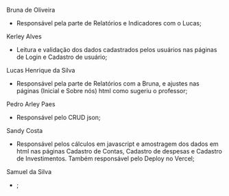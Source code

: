 Bruna de Oliveira
- Responsável pela parte de Relatórios e Indicadores com o Lucas;

Kerley Alves
- Leitura e validação dos dados cadastrados pelos usuários nas páginas de Login e Cadastro de usuário;

Lucas Henrique da Silva
- Responsável pela parte de Relatórios com a Bruna, e ajustes nas páginas (Inicial e Sobre nós) html como sugeriu o professor;

Pedro Arley Paes
- Responsável pelo CRUD json;

Sandy Costa
- Responsável pelos cálculos em javascript e amostragem dos dados em html nas páginas Cadastro de Contas, Cadastro de despesas e Cadastro de Investimentos. Também responsável pelo Deploy no Vercel;

Samuel da Silva
- ;
